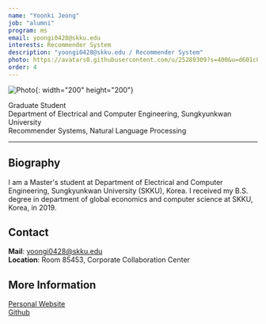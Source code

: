 ```yaml
---
name: "Yoonki Jeong"
job: "alumni"
program: ms
email: yoongi0428@skku.edu
interests: Recommender System
description: "yoongi0428@skku.edu / Recommender System"
photo: https://avatars0.githubusercontent.com/u/25289309?s=400&u=d601c0ceaae072c664d6abcff3383f435de51c97&v=4
order: 4
---
```


<!-- Post name should be this form: name.md
        For example, Gildong Hong.md -->

<!-- Fill the contents where --Fill-- exists -->
<!-- The example is in '_authors/Jongwuk Lee.md' or '_authors/Jiwoo Kim.md'>

<!-- For 'name' front matter, follow this format: Gildong Hong -->
<!-- For 'job' front matter, choose the one of these: professor / graduate / undergraduate / alumni -->
<!-- For 'description' front matter, write down your email address and areas of interests.
        Email address is nessecary for graduate students.
        Follow this format: example@skku.edu / Computer Science -->

![Photo](https://avatars0.githubusercontent.com/u/25289309?s=400&u=d601c0ceaae072c664d6abcff3383f435de51c97&v=4){: width="200" height="200"}
<!-- <img src="https://avatars0.githubusercontent.com/u/25289309?s=400&u=d601c0ceaae072c664d6abcff3383f435de51c97&v=4" width="200" height="200"> -->

Graduate Student<br>Department of Electrical and Computer Engineering, Sungkyunkwan University<br>Recommender Systems, Natural Language Processing

<!-- If you have a photo, then write that url in (). Photo can be anything with 200x200 size. -->
<!-- Fill the position, institution/department, interests
        For example, Graduate Student<br>Department of Software, Sungkyunkwan University<br>Recommender Systems, Natural Language Processing, Neuroimaging Analysis and Understanding -->

<hr>

## Biography
I am a Master's student at Department of Electrical and Computer Engineering, Sungkyunkwan University (SKKU), Korea.
I received my B.S. degree in department of global economics and computer science at SKKU, Korea, in 2019.


 <!-- Write your own biography contents. -->


## Contact
**Mail**: yoongi0428@skku.edu <!-- Write your own email address -->
<br>
**Location**: Room 85453, Corporate Collaboration Center <!-- 85453 or your location address -->

## More Information
[Personal Website](https://yoongi0428.github.io/) \
[Github](https://github.com/yoongi0428)

<!-- If you have some personal websites, then write the url here. -->
<!-- If you don't have them, then remove a line '[Persoal Website](--Fill--)' -->
